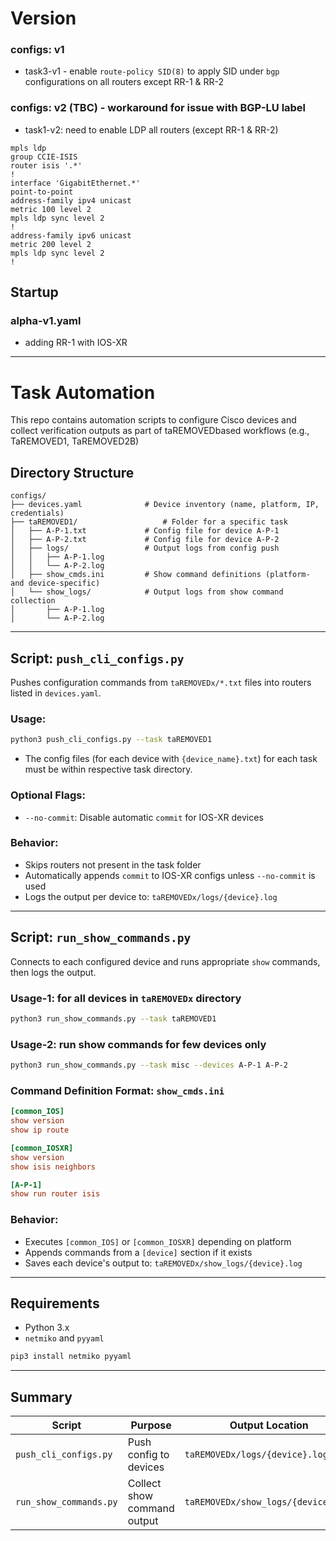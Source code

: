 # Version

### configs: v1

* task3-v1 - enable `route-policy SID(8)` to apply SID under `bgp` configurations on all routers except RR-1 & RR-2

### configs: v2 (TBC) - workaround for issue with BGP-LU label

* task1-v2: need to enable LDP all routers (except RR-1 & RR-2)

```
mpls ldp
group CCIE-ISIS
router isis '.*'
!
interface 'GigabitEthernet.*'
point-to-point
address-family ipv4 unicast
metric 100 level 2
mpls ldp sync level 2
!
address-family ipv6 unicast
metric 200 level 2
mpls ldp sync level 2
!
```

## Startup
### alpha-v1.yaml
* adding RR-1 with IOS-XR

---
# Task Automation

This repo contains automation scripts to configure Cisco devices and collect verification outputs as part of taREMOVEDbased workflows (e.g., TaREMOVED1, TaREMOVED2B)

## Directory Structure

```
configs/
├── devices.yaml              # Device inventory (name, platform, IP, credentials)
├── taREMOVED1/                   # Folder for a specific task
│   ├── A-P-1.txt             # Config file for device A-P-1
│   ├── A-P-2.txt             # Config file for device A-P-2
│   ├── logs/                 # Output logs from config push
│   │   ├── A-P-1.log
│   │   └── A-P-2.log
│   ├── show_cmds.ini         # Show command definitions (platform- and device-specific)
│   └── show_logs/            # Output logs from show command collection
│       ├── A-P-1.log
│       └── A-P-2.log
```

---

## Script: `push_cli_configs.py`

Pushes configuration commands from `taREMOVEDx/*.txt` files into routers listed in `devices.yaml`.

### Usage:

```bash
python3 push_cli_configs.py --task taREMOVED1
```

* The config files (for each device with `{device_name}.txt`) for each task must be within respective task directory.

### Optional Flags:
- `--no-commit`: Disable automatic `commit` for IOS-XR devices

### Behavior:
- Skips routers not present in the task folder
- Automatically appends `commit` to IOS-XR configs unless `--no-commit` is used
- Logs the output per device to: `taREMOVEDx/logs/{device}.log`

---

## Script: `run_show_commands.py`

Connects to each configured device and runs appropriate `show` commands, then logs the output.

### Usage-1: for all devices in `taREMOVEDx` directory

```bash
python3 run_show_commands.py --task taREMOVED1
```

### Usage-2: run show commands for few devices only

```bash
python3 run_show_commands.py --task misc --devices A-P-1 A-P-2
```

### Command Definition Format: `show_cmds.ini`
```ini
[common_IOS]
show version
show ip route

[common_IOSXR]
show version
show isis neighbors

[A-P-1]
show run router isis
```

### Behavior:
- Executes `[common_IOS]` or `[common_IOSXR]` depending on platform
- Appends commands from a `[device]` section if it exists
- Saves each device's output to: `taREMOVEDx/show_logs/{device}.log`

---

## Requirements
- Python 3.x
- `netmiko` and `pyyaml`

```bash
pip3 install netmiko pyyaml
```

---

## Summary
| Script                | Purpose                          | Output Location             |
|----------------------|----------------------------------|-----------------------------|
| `push_cli_configs.py`| Push config to devices           | `taREMOVEDx/logs/{device}.log`  |
| `run_show_commands.py`| Collect show command output      | `taREMOVEDx/show_logs/{device}.log` |

